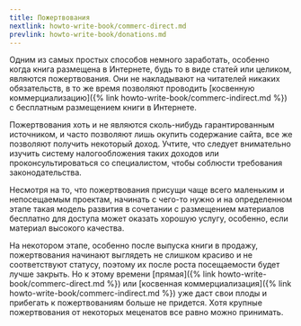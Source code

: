 ```yaml
---
title: Пожертвования
nextlink: howto-write-book/commerc-direct.md
prevlink: howto-write-book/donations.md
---
```


Одним из самых простых способов немного заработать, особенно когда
книга размещена в Интернете, будь то в виде статей или целиком,
являются пожертвования.  Они не накладывают на читателей никаких
обязательств, в то же время позволяют проводить [косвенную
коммерциализацию]({% link howto-write-book/commerc-indirect.md %}) с
бесплатным размещением книги в Интернете.

Пожертвования хоть и не являются сколь-нибудь гарантированным
источником, и часто позволяют лишь окупить содержание сайта, все же
позволяют получить некоторый доход.  Учтите, что следует внимательно
изучить систему налогообложения таких доходов или проконсультироваться
со специалистом, чтобы соблюсти требования законодательства.

Несмотря на то, что пожертвования присущи чаще всего маленьким и
непосещаемым проектам, начинать с чего-то нужно и на определенном
этапе такая модель развития в сочетании с размещением материалов
бесплатно для доступа может оказать хорошую услугу, особенно, если
материал высокого качества.

На некотором этапе, особенно после выпуска книги в продажу,
пожертвования начинают выглядеть не слишком красиво и не соответствуют
статусу, поэтому их после роста посещаемости будет лучше закрыть.  Но
к этому времени [прямая]({% link howto-write-book/commerc-direct.md
%}) или [косвенная коммерциализация]({% link
howto-write-book/commerc-indirect.md %}) уже даст свои плоды и
прибегать к пожертвованиям больше не придется.  Хотя крупные
пожертвования от некоторых меценатов все равно можно принимать.
